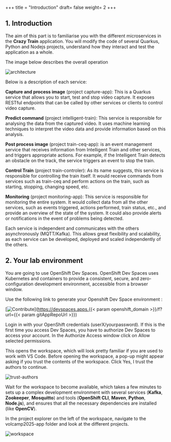+++
title = "Introduction"
draft= false
weight= 2
+++

## 1. Introduction 

The aim of this part is to familiarise you with the different microservices in the **Crazy Train** application. You will modify the code of several Quarkus, Python and Nodejs projects, understand how they interact and test the application as a whole.

The image below describes the overall operation

![architecture](/images/dev-section/architecture.png)

Below is a description of each service:

**Capture and process image** (project capture-app): This is a Quarkus service that allows you to start, test and stop video capture. It exposes RESTful endpoints that can be called by other services or clients to control video capture.

**Predict command** (project intelligent-train): This service is responsible for analysing the data from the captured video. It uses machine learning techniques to interpret the video data and provide information based on this analysis.

**Post process image** (project train-ceq-app): is an event management service that receives information from Intelligent Train and other services, and triggers appropriate actions. For example, if the Intelligent Train detects an obstacle on the track, the service triggers an event to stop the train.

**Control Train** (project train-controler): As its name suggests, this service is responsible for controlling the train itself. It would receive commands from services such as train-ceq and perform actions on the train, such as starting, stopping, changing speed, etc.

**Monitoring** (project monitoring-app): This service is responsible for monitoring the entire system. It would collect data from all the other services, such as events triggered, actions performed, train status, etc., and provide an overview of the state of the system. It could also provide alerts or notifications in the event of problems being detected.

Each service is independent and communicates with the others asynchronously (MQTT/Kafka). This allows great flexibility and scalability, as each service can be developed, deployed and scaled independently of the others.

## 2. Your lab environment

You are going to use OpenShift Dev Spaces. OpenShift Dev Spaces uses Kubernetes and containers to provide a consistent, secure, and zero-configuration development environment, accessible from a browser window.

Use the following link to generate your Openshift Dev Space environment : 

[![Contribute](https://www.eclipse.org/che/contribute.svg)](https://devspaces.apps.{{< param openshift_domain >}}/f?url={{< param gitAppRepoUrl >}})


Login in with your OpenShift credentials (userX/yourpassword). If this is the first time you access Dev Spaces, you have to authorize Dev Spaces to access your account. In the Authorize Access window click on Allow selected permissions.



This opens the workspace, which will look pretty familiar if you are used to work with VS Code. Before opening the workspace, a pop-up might appear asking if you trust the contents of the workspace. Click Yes, I trust the authors to continue.

![trust-authors](/images/dev-section/trust-authors.png)

Wait for the workspace to become available, which takes a few minutes to sets up a complex development environment with several services (**Kafka**, **Zookeeper**, **Mosquitto**) and tools (**OpenShift CLI**, **Maven**, **Python**, **Node.js**), and ensures that all the necessary dependencies are installed (like **OpenCV**).



In the project explorer on the left of the workspace, navigate to the volcamp2025-app folder and look at the different projects.

![workspace](/images/dev-section/workspace.png)
